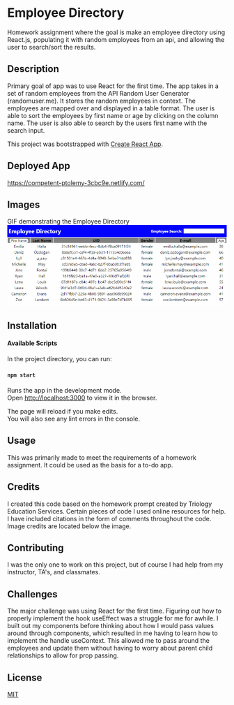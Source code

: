 # Employee Directory
Homework assignment where the goal is make an employee directory using React.js, populating it with random employees from an api, and allowing the user to search/sort the results.

## Description 
Primary goal of app was to use React for the first time. The app takes in a set of random employees from the API Random User Generator (randomuser.me). It stores the random employees in context. The employees are mapped over and displayed in a table format. The user is able to sort the employees by first name or age by clicking on the column name. The user is also able to search by the users first name with the search input.

This project was bootstrapped with [Create React App](https://github.com/facebook/create-react-app).

## Deployed App
https://competent-ptolemy-3cbc9e.netlify.com/

## Images
GIF demonstrating the Employee Directory
![animation of Employee Directory being used](./README_images/employee_directory.gif)

## Installation
#### Available Scripts

In the project directory, you can run:

#### `npm start`

Runs the app in the development mode.<br />
Open [http://localhost:3000](http://localhost:3000) to view it in the browser.

The page will reload if you make edits.<br />
You will also see any lint errors in the console.

## Usage 
This was primarily made to meet the requirements of a homework assignment. It could be used as the basis for a to-do app.

## Credits 
I created this code based on the homework prompt created by Triology Education Services. Certain pieces of code I used online resources for help. I have included citations in the form of comments throughout the code. Image credits are located below the image.

## Contributing 
I was the only one to work on this project, but of course I had help from my instructor, TA's, and classmates.

## Challenges
The major challenge was using React for the first time. Figuring out how to properly implement the hook useEffect was a struggle for me for awhile. I built out my components before thinking about how I would pass values around through components, which resulted in me having to learn how to implement the handle useContext. This allowed me to pass around the employees and update them without having to worry about parent child relationships to allow for prop passing.

## License
[MIT](https://choosealicense.com/licenses/mit/)